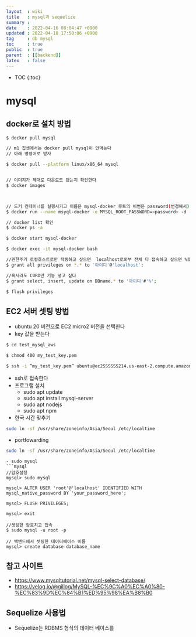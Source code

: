 ```yaml
---
layout  : wiki
title   : mysql과 sequelize
summary :  
date    : 2022-04-16 08:04:47 +0900
updated : 2022-04-18 17:50:06 +0900
tag     : db mysql 
toc     : true
public  : true
parent  : [[backend]]  
latex   : false
---
```

* TOC
{:toc}

# mysql 
## docker로 설치 방법
```bash
$ docker pull mysql

// m1 칩셋에서는 docker pull mysql이 안먹는다
// 아래 명령어로 받자

$ docker pull --platform linux/x86_64 mysql


// 이미지가 제대로 다운로드 됐는지 확인한다 
$ docker images



// 도커 컨테이너를 실행시키고 이름은 mysql-docker 루트의 비번은 password(변경해서) 3306포트로 설정한다
$ docker run --name msyql-docker -e MYSQL_ROOT_PASSWORD=<password> -d -p 3306:3306 mysql:lates

// docker list 확인
$ docker ps -a 

$ docker start mysql-docker

$ docker exec -it mysql-docker bash

//권한주기 로컬호스트로만 작동하고 싶으면  localhost로외부 전체 다 접속하고 싶으면 %로 변경
$ grant all privileges on *.* to '아이디'@'localhost';

//혹시라도 CURD만 기능 넣고 싶다 
$ grant select, insert, update on DBname.* to '아이디'#'%';

$ flush privileges


```

## EC2 서버 셋팅 방법
- ubuntu 20 버전으로 EC2 micro2 버전을 선택한다
- key 값을 받는다 
```bash
$ cd test_mysql_aws

$ chmod 400 my_test_key.pem

$ ssh -i “my_test_key.pem” ubuntu@ec2SSSSSS214.us-east-2.compute.amazonaws.com
```
- ssh로 접속한다
- 프로그램 설치
    - sudo apt update
    - sudo apt install mysql-server
    - sudo apt nodejs
    - sudo apt npm
- 한국 시간 맞추기
```bash
sudo ln -sf /usr/share/zoneinfo/Asia/Seoul /etc/localtime
```
- portfowarding
```bash
sudo ln -sf /usr/share/zoneinfo/Asia/Seoul /etc/localtime
`````
```
- sudo mysql
```mysql
//암호설정
mysql> sudo mysql

mysql> ALTER USER 'root'@'localhost' IDENTIFIED WITH mysql_native_password BY 'your_password_here';

mysql> FLUSH PRIVILEGES;

mysql> exit

//셋팅한 암호치고 접속
$ sudo mysql -u root -p

// 백엔드에서 셋팅한 데이터베이스 이름
mysql> create database database_name
```







## 참고 사이트
- https://www.mysqltutorial.net/mysql-select-database/
- https://velog.io/@gillog/MySQL-%EC%9C%A0%EC%A0%80-%EC%83%9D%EC%84%B1%ED%95%98%EA%B8%B0

## Sequelize 사용법
* Sequelize는 RDBMS 형식의 데이터 베이스를 



